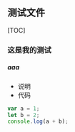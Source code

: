 
## 测试文件

[TOC]

### 这是我的测试

##### aaa

- 说明
- 代码

```javascript
var a = 1;
let b = 2;
console.log(a + b);
```
